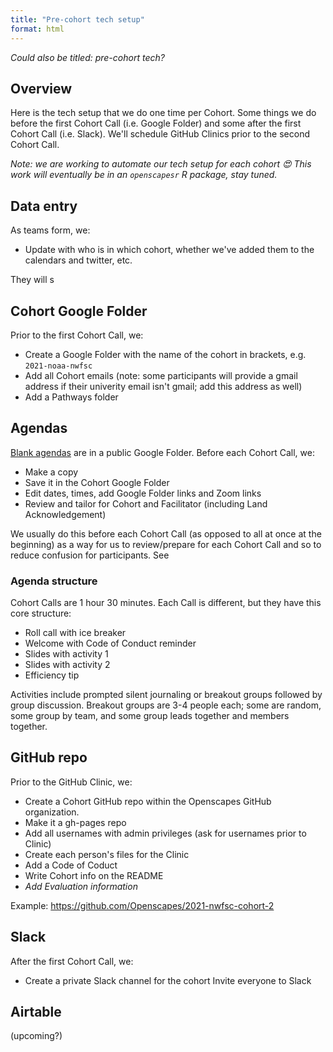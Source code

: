 ```yaml
---
title: "Pre-cohort tech setup"
format: html
---
```


*Could also be titled: pre-cohort tech?*

## Overview

Here is the tech setup that we do one time per Cohort. Some things we do before the first Cohort Call (i.e. Google Folder) and some after the first Cohort Call (i.e. Slack). We'll schedule GitHub Clinics prior to the second Cohort Call. 

*Note: we are working to automate our tech setup for each cohort 😍 This work will eventually be in an `openscapesr` R package, stay tuned.* 

## Data entry

As teams form, we: 

- Update with who is in which cohort, whether we've added them to the calendars and twitter, etc. 

They will s

## Cohort Google Folder

Prior to the first Cohort Call, we: 

- Create a Google Folder with the name of the cohort in brackets, e.g. `2021-noaa-nwfsc`
- Add all Cohort emails (note: some participants will provide a gmail address if their univerity email isn't gmail; add this address as well)
- Add a Pathways folder

## Agendas

[Blank agendas](https://drive.google.com/drive/folders/1II5YXUK_iuV7fXelcUV49RPAXxI7fveJ?usp=sharing) are in a public Google Folder. Before each Cohort Call, we:

- Make a copy
- Save it in the Cohort Google Folder
- Edit dates, times, add Google Folder links and Zoom links
- Review and tailor for Cohort and Facilitator (including Land Acknowledgement)

We usually do this before each Cohort Call (as opposed to all at once at the beginning) as a way for us to review/prepare for each Cohort Call and so to reduce confusion for participants. See 

### Agenda structure

Cohort Calls are 1 hour 30 minutes. Each Call is different, but they have this core structure: 

- Roll call with ice breaker
- Welcome with Code of Conduct reminder
- Slides with activity 1
- Slides with activity 2
- Efficiency tip

Activities include prompted silent journaling or breakout groups followed by group discussion. Breakout groups are 3-4 people each; some are random, some group by team, and some group leads together and members together.

## GitHub repo

Prior to the GitHub Clinic, we: 

- Create a Cohort GitHub repo within the Openscapes GitHub organization.
- Make it a gh-pages repo
- Add all usernames with admin privileges (ask for usernames prior to Clinic)
- Create each person's files for the Clinic
- Add a Code of Coduct
- Write Cohort info on the README
- *Add Evaluation information*

Example: <https://github.com/Openscapes/2021-nwfsc-cohort-2>

## Slack

After the first Cohort Call, we:

- Create a private Slack channel for the cohort 
Invite everyone to Slack

## Airtable

(upcoming?)